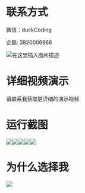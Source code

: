 # 联系方式

微信：duckCoding

企鹅: 3820006966

![在这里插入图片描述](http://upload.cxycsx.vip/91ab4bcb4f2c4c6db86365bb6d6e9c62.jpeg)

# 详细视频演示

请联系我获取更详细的演示视频

# 运行截图

![](http://www.bysj52.com/uploadfile/ueditor/image/202306/%E6%AF%95%E8%AE%BEspringboot318%E5%9F%BA%E4%BA%8EHTML%E8%AF%AD%E8%A8%80%E7%9A%84%E7%8E%AF%E4%BF%9D%E7%BD%91%E7%AB%99%E7%9A%84%E6%AF%95%E4%B8%9A%E8%AE%BE%E8%AE%A1/4.png)![](http://www.bysj52.com/uploadfile/ueditor/image/202306/%E6%AF%95%E8%AE%BEspringboot318%E5%9F%BA%E4%BA%8EHTML%E8%AF%AD%E8%A8%80%E7%9A%84%E7%8E%AF%E4%BF%9D%E7%BD%91%E7%AB%99%E7%9A%84%E6%AF%95%E4%B8%9A%E8%AE%BE%E8%AE%A1/3.png)![](http://www.bysj52.com/uploadfile/ueditor/image/202306/%E6%AF%95%E8%AE%BEspringboot318%E5%9F%BA%E4%BA%8EHTML%E8%AF%AD%E8%A8%80%E7%9A%84%E7%8E%AF%E4%BF%9D%E7%BD%91%E7%AB%99%E7%9A%84%E6%AF%95%E4%B8%9A%E8%AE%BE%E8%AE%A1/1.png)![](http://www.bysj52.com/uploadfile/ueditor/image/202306/%E6%AF%95%E8%AE%BEspringboot318%E5%9F%BA%E4%BA%8EHTML%E8%AF%AD%E8%A8%80%E7%9A%84%E7%8E%AF%E4%BF%9D%E7%BD%91%E7%AB%99%E7%9A%84%E6%AF%95%E4%B8%9A%E8%AE%BE%E8%AE%A1/2.png)![](http://www.bysj52.com/uploadfile/ueditor/image/202306/%E6%AF%95%E8%AE%BEspringboot318%E5%9F%BA%E4%BA%8EHTML%E8%AF%AD%E8%A8%80%E7%9A%84%E7%8E%AF%E4%BF%9D%E7%BD%91%E7%AB%99%E7%9A%84%E6%AF%95%E4%B8%9A%E8%AE%BE%E8%AE%A1/5.png)

# 为什么选择我

![](http://upload.cxycsx.vip/%E7%A8%8B%E5%BA%8F%E8%AE%BE%E8%AE%A1.png)

